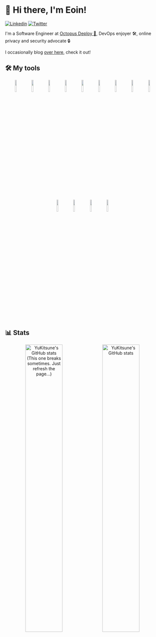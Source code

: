 # 👋 Hi there, I'm Eoin!

[![Linkedin](https://img.shields.io/badge/-LinkedIn-blue?style=flat&logo=Linkedin&logoColor=white)](https://www.linkedin.com/in/eoinmoth/)
[![Twitter](https://img.shields.io/badge/-Twitter-blue?style=flat&color=489fea&logo=Twitter&logoColor=white)](https://www.twitter.com/YuKitsune256/)

I'm a Software Engineer at [Octopus Deploy 🐙](https://octopus.com), DevOps enjoyer 🛠, online privacy and security advocate 🔒

I occasionally blog [over here](https://yukitsune.dev), check it out!

## 🛠 My tools

<div align="center">

  <!-- Images by https://www.vectorlogo.zone -->
  
  <img width="10%" src="https://www.vectorlogo.zone/logos/golang/golang-icon.svg" />
  <img width="10%" src="https://www.vectorlogo.zone/logos/dotnet/dotnet-icon.svg" />
  <img width="10%" src="https://www.vectorlogo.zone/logos/typescriptlang/typescriptlang-icon.svg" />
  <img width="10%" src="https://www.vectorlogo.zone/logos/reactjs/reactjs-icon.svg" />
  <img width="10%" src="https://www.vectorlogo.zone/logos/tailwindcss/tailwindcss-icon.svg" />
  <img width="10%" src="https://www.vectorlogo.zone/logos/postgresql/postgresql-icon.svg" />
  <img width="10%" src="https://www.vectorlogo.zone/logos/mongodb/mongodb-icon.svg" />
  <img width="10%" src="https://www.vectorlogo.zone/logos/docker/docker-official.svg" />
  <img width="10%" src="https://www.vectorlogo.zone/logos/kubernetes/kubernetes-icon.svg" />
  <img width="10%" src="https://www.vectorlogo.zone/logos/traefikio/traefikio-icon.svg" />
  <img width="10%" src="https://www.vectorlogo.zone/logos/helmsh/helmsh-icon.svg" />
  <img width="10%" src="https://www.vectorlogo.zone/logos/prometheusio/prometheusio-icon.svg" />
  <img width="10%" src="https://www.vectorlogo.zone/logos/grafana/grafana-icon.svg" />

</div>

## 📊 Stats
<!-- Stats by https://github.com/anuraghazra/github-readme-stats -->
<!-- Currently using my own fork while waiting for PRs to merge https://github.com/yukitsune/github-readme-stats -->

<div align="center">

  <img width="49%" alt="YuKitsune's GitHub stats (This one breaks sometimes. Just refresh the page...)" src="https://github-readme-stats-yukitsune.vercel.app/api?username=YuKitsune&show_icons=true&include_all_commits=true&count_private=true&hide_border=true&hide_title=true&line_height=25&theme=dark#gh-dark-mode-only" />
  
  <img width="49%" alt="YuKitsune's GitHub stats" src="https://github-readme-stats-yukitsune.vercel.app/api/top-langs/?username=YuKitsune&layout=compact&exclude_archived=true&hide_border=true&hide_title=true&theme=dark#gh-dark-mode-only" />
  
</div>
